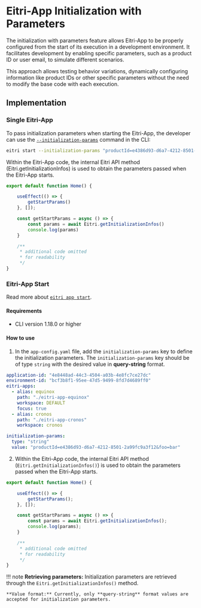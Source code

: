 # Eitri-App Initialization with Parameters

The initialization with parameters feature allows Eitri-App to be properly configured from the start of its execution in a development environment. It facilitates development by enabling specific parameters, such as a product ID or user email, to simulate different scenarios.

This approach allows testing behavior variations, dynamically configuring information like product IDs or other specific parameters without the need to modify the base code with each execution.

## Implementation

### Single Eitri-App

To pass initialization parameters when starting the Eitri-App, the developer can use the [`--initialization-params`](https://docs.eitri.tech/en/eitri-cli/#start) command in the CLI:

```bash
eitri start --initialization-params "productId=e4386d93-d6a7-4212-8501-2a99fc9a3f12&email=developer@eitri.tech"
```

Within the Eitri-App code, the internal Eitri API method (Eitri.getInitializationInfos) is used to obtain the parameters passed when the Eitri-App starts.

```jsx
export default function Home() {

    useEffect(() => {
        getStartParams()
    }, []);

    const getStartParams = async () => {
        const params = await Eitri.getInitializationInfos()
        console.log(params)
    }

    /** 
     * additional code omitted
     * for readability
     */
}
```

### Eitri-App Start

Read more about [`eitri app start`](https://docs.eitri.tech/en/quick-guides/initialization-params/).

#### Requirements
* CLI version 1.18.0 or higher

#### How to use

1. In the `app-config.yaml` file, add the `initialization-params` key to define the initialization parameters. The `initialization-params` key should be of type `string` with the desired value in **query-string** format.

```yaml
application-id: "4e8448ad-44c3-4504-a03b-4e8fc7ce27dc"
environment-id: "bcf3b8f1-95ee-47d5-9499-8fd7d4689ff0"
eitri-apps:
  - alias: equinox
    path: "./eitri-app-equinox"
    workspace: DEFAULT
    focus: true
  - alias: cronos
    path: "./eitri-app-cronos"
    workspace: cronos

initialization-params:
  type: "string"
  value: "productId=e4386d93-d6a7-4212-8501-2a99fc9a3f12&foo=bar"
```

2. Within the Eitri-App code, the internal Eitri API method (`Eitri.getInitializationInfos()`) is used to obtain the parameters passed when the Eitri-App starts.

```jsx
export default function Home() {

    useEffect(() => {
        getStartParams();
    }, []);

    const getStartParams = async () => {
        const params = await Eitri.getInitializationInfos();
        console.log(params);
    }

    /** 
     * additional code omitted
     * for readability
     */
}
```

!!! note
    **Retrieving parameters:** Initialization parameters are retrieved through the `Eitri.getInitializationInfos()` method.
    
    **Value format:** Currently, only **query-string** format values are accepted for initialization parameters.